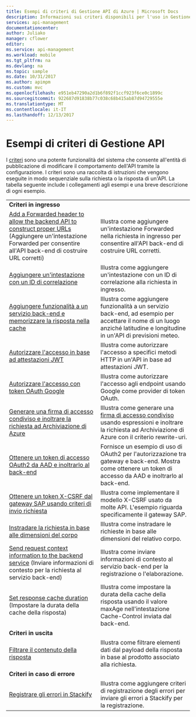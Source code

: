 ```yaml
---
title: Esempi di criteri di Gestione API di Azure | Microsoft Docs
description: Informazioni sui criteri disponibili per l'uso in Gestione API di Azure.
services: api-management
documentationcenter: 
author: Juliako
manager: cflower
editor: 
ms.service: api-management
ms.workload: mobile
ms.tgt_pltfrm: na
ms.devlang: na
ms.topic: sample
ms.date: 10/31/2017
ms.author: apimpm
ms.custom: mvc
ms.openlocfilehash: e951eb47290a2d1b6f892f1ccf923f6ce0c1899c
ms.sourcegitcommit: 922687d91838b77c038c68b415ab87d94729555e
ms.translationtype: MT
ms.contentlocale: it-IT
ms.lasthandoff: 12/13/2017
---
```

# <a name="api-management-policy-samples"></a>Esempi di criteri di Gestione API

I [criteri](api-management-howto-policies.md) sono una potente funzionalità del sistema che consente all'entità di pubblicazione di modificare il comportamento dell'API tramite la configurazione. I criteri sono una raccolta di istruzioni che vengono eseguite in modo sequenziale sulla richiesta o la risposta di un'API. La tabella seguente include i collegamenti agli esempi e una breve descrizione di ogni esempio.

|||
|---|---|
|**Criteri in ingresso**||
|[Add a Forwarded header to allow the backend API to construct proper URLs](./policies/set-header-to-enable-backend-to-construct-urls.md?toc=api-management/toc.json) (Aggiungere un'intestazione Forwarded per consentire all'API back-end di costruire URL corretti) |Illustra come aggiungere un'intestazione Forwarded nella richiesta in ingresso per consentire all'API back-end di costruire URL corretti.|
|[Aggiungere un'intestazione con un ID di correlazione](./policies/add-correlation-id.md?toc=api-management/toc.json) |Illustra come aggiungere un'intestazione con un ID di correlazione alla richiesta in ingresso.|
|[Aggiungere funzionalità a un servizio back-end e memorizzare la risposta nella cache](./policies/cache-response.md?toc=api-management/toc.json) |Illustra come aggiungere funzionalità a un servizio back-end, ad esempio per accettare il nome di un luogo anziché latitudine e longitudine in un'API di previsioni meteo.|
|[Autorizzare l'accesso in base ad attestazioni JWT](./policies/authorize-request-based-on-jwt-claims.md?toc=api-management/toc.json) |Illustra come autorizzare l'accesso a specifici metodi HTTP in un'API in base ad attestazioni JWT.|
|[Autorizzare l'accesso con token OAuth Google](./policies/use-google-as-oauth-token-provider.md?toc=api-management/toc.json) |Illustra come autorizzare l'accesso agli endpoint usando Google come provider di token OAuth.|
|[Generare una firma di accesso condiviso e inoltrare la richiesta ad Archiviazione di Azure](./policies/generate-shared-access-signature.md?toc=api-management/toc.json) |Illustra come generare una [firma di accesso condiviso](https://docs.microsoft.com/azure/storage/storage-dotnet-shared-access-signature-part-1) usando espressioni e inoltrare la richiesta ad Archiviazione di Azure con il criterio rewrite-uri. |
|[Ottenere un token di accesso OAuth2 da AAD e inoltrarlo al back-end](./policies/use-oauth2-for-authorization.md?toc=api-management/toc.json) |Fornisce un esempio di uso di OAuth2 per l'autorizzazione tra gateway e back-end. Mostra come ottenere un token di accesso da AAD e inoltrarlo al back-end.|
|[Ottenere un token X-CSRF dal gateway SAP usando criteri di invio richiesta](./policies/get-x-csrf-token-from-sap-gateway.md?toc=api-management/toc.json) |Illustra come implementare il modello X-CSRF usato da molte API. L'esempio riguarda specificamente il gateway SAP. |
|[Instradare la richiesta in base alle dimensioni del corpo](./policies/route-requests-based-on-size.md?toc=api-management/toc.json) |Illustra come instradare le richieste in base alle dimensioni del relativo corpo.|
|[Send request context information to the backend service](./policies/send-request-context-info-to-backend-service.md?toc=api-management/toc.json) (Inviare informazioni di contesto per la richiesta al servizio back-end) |Illustra come inviare informazioni di contesto al servizio back-end per la registrazione o l'elaborazione.|
|[Set response cache duration](./policies/set-cache-duration.md?toc=api-management/toc.json) (Impostare la durata della cache della risposta) |Illustra come impostare la durata della cache della risposta usando il valore maxAge nell'intestazione Cache-Control inviata dal back-end.|
|**Criteri in uscita**||
|[Filtrare il contenuto della risposta](./policies/filter-response-content.md?toc=api-management/toc.json) | Illustra come filtrare elementi dati dal payload della risposta in base al prodotto associato alla richiesta.|
|**Criteri in caso di errore**||
|[Registrare gli errori in Stackify](./policies/log-errors-to-stackify.md?toc=api-management/toc.json) |Illustra come aggiungere criteri di registrazione degli errori per inviare gli errori a Stackify per la registrazione.|
